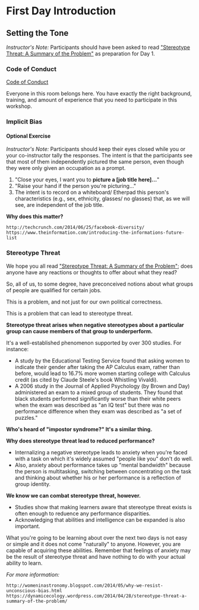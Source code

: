 # First Day Introduction

## Setting the Tone

*Instructor's Note:* Participants should have been asked to read ["Stereotype Threat: A Summary of the Problem"](https://dynamicecology.wordpress.com/2014/04/28/stereotype-threat-a-summary-of-the-problem/) as preparation for Day 1.

### Code of Conduct

[Code of Conduct](http://software-carpentry.org/conduct/)

Everyone in this room belongs here.
You have exactly the right background, training, and amount of experience that you need to participate in this workshop.

### Implicit Bias

#### Optional Exercise

*Instructor's Note:* Participants should keep their eyes closed while you or your co-instructor tally the responses. The intent is that the participants see that most of them independently pictured the same person, even though they were only given an occupation as a prompt.

1. "Close your eyes, I want you to **picture a [job title here]...**"
2. "Raise your hand if the person you're picturing..."
3. The intent is to record on a whiteboard/ Etherpad this person's characteristics (e.g., sex, ethnicity, glasses/ no glasses) that, as we will see, are independent of the job title.

**Why does this matter?**

    http://techcrunch.com/2014/06/25/facebook-diversity/
    https://www.theinformation.com/introducing-the-informations-future-list

### Stereotype Threat

We hope you all read  ["Stereotype Threat: A Summary of the Problem"](https://dynamicecology.wordpress.com/2014/04/28/stereotype-threat-a-summary-of-the-problem/); does anyone have any reactions or thoughts to offer about what they read?

So, all of us, to some degree, have preconceived notions about what groups of people are qualified for certain jobs.

This is a problem, and not just for our own political correctness.

This is a problem that can lead to stereotype threat.

**Stereotype threat arises when negative stereotypes about a particular group can cause members of that group to underperform.**

It's a well-established phenomenon supported by over 300 studies. For instance:

* A study by the Educational Testing Service found that asking women to indicate their gender after taking the AP Calculus exam, rather than before, would lead to 16.7% more women starting college with Calculus credit (as cited by Claude Steele's book Whistling Vivaldi).
* A 2006 study in the Journal of Applied Psychology (by Brown and Day) administered an exam to a mixed group of students. They found that black students performed significantly worse than their white peers when the exam was described as "an IQ test" but there was no performance difference when they exam was described as "a set of puzzles."

**Who's heard of "impostor syndrome?" It's a similar thing.**

**Why does stereotype threat lead to reduced performance?**

* Internalizing a negative stereotype leads to anxiety when you're faced with a task on which it's widely assumed "people like you" don't do well.
* Also, anxiety about performance takes up "mental bandwidth" because the person is multitasking, switching between concentrating on the task and thinking about whether his or her performance is a reflection of group identity.

**We know we can combat stereotype threat, however.**

* Studies show that making learners aware that stereotype threat exists is often enough to reduence any performance disparities.
* Acknowledging that abilities and intelligence can be expanded is also important.

What you're going to be learning about over the next two days is not easy or simple and it does not come "naturally" to anyone.
However, you are capable of acquiring these abilities.
Remember that feelings of anxiety may be the result of stereotype threat and have nothing to do with your actual ability to learn.

*For more information:*

    http://womeninastronomy.blogspot.com/2014/05/why-we-resist-unconscious-bias.html
    https://dynamicecology.wordpress.com/2014/04/28/stereotype-threat-a-summary-of-the-problem/
